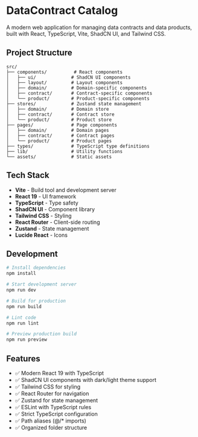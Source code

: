 # DataContract Catalog

A modern web application for managing data contracts and data products, built with React, TypeScript, Vite, ShadCN UI, and Tailwind CSS.

## Project Structure

```
src/
├── components/          # React components
│   ├── ui/             # ShadCN UI components
│   ├── layout/         # Layout components
│   ├── domain/         # Domain-specific components
│   ├── contract/       # Contract-specific components
│   └── product/        # Product-specific components
├── stores/             # Zustand state management
│   ├── domain/         # Domain store
│   ├── contract/       # Contract store
│   └── product/        # Product store
├── pages/              # Page components
│   ├── domain/         # Domain pages
│   ├── contract/       # Contract pages
│   └── product/        # Product pages
├── types/              # TypeScript type definitions
├── lib/                # Utility functions
└── assets/             # Static assets
```

## Tech Stack

- **Vite** - Build tool and development server
- **React 19** - UI framework
- **TypeScript** - Type safety
- **ShadCN UI** - Component library
- **Tailwind CSS** - Styling
- **React Router** - Client-side routing
- **Zustand** - State management
- **Lucide React** - Icons

## Development

```bash
# Install dependencies
npm install

# Start development server
npm run dev

# Build for production
npm run build

# Lint code
npm run lint

# Preview production build
npm run preview
```

## Features

- ✅ Modern React 19 with TypeScript
- ✅ ShadCN UI components with dark/light theme support
- ✅ Tailwind CSS for styling
- ✅ React Router for navigation
- ✅ Zustand for state management
- ✅ ESLint with TypeScript rules
- ✅ Strict TypeScript configuration
- ✅ Path aliases (@/* imports)
- ✅ Organized folder structure